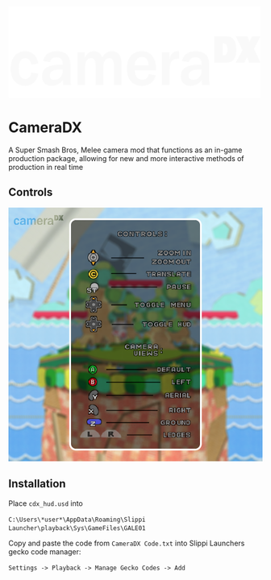 <img src="https://raw.githubusercontent.com/sadkellz/CameraDX/main/resources/CameraDX_white.png" alt="CameraDX Logo" width="500"/>

# CameraDX

A Super Smash Bros, Melee camera mod that functions as an in-game production package, allowing for new and more interactive methods of production in real time
## Controls
<img src="https://raw.githubusercontent.com/sadkellz/CameraDX/main/resources/menu_graphic.png" alt="CameraDX Logo" width="800"/>


## Installation

Place `cdx_hud.usd` into

`C:\Users\*user*\AppData\Roaming\Slippi Launcher\playback\Sys\GameFiles\GALE01`

Copy and paste the code from `CameraDX Code.txt` into Slippi Launchers gecko code manager:

`Settings -> Playback -> Manage Gecko Codes -> Add`
